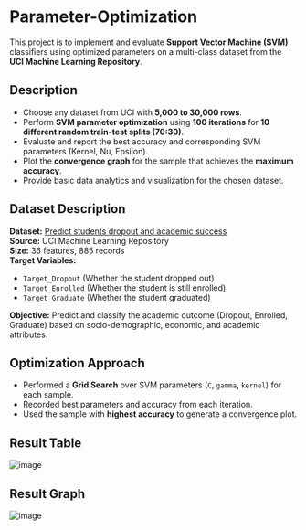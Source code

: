 # Parameter-Optimization

This project is to implement and evaluate **Support Vector Machine (SVM)** classifiers using optimized parameters on a multi-class dataset from the **UCI Machine Learning Repository**.

## Description
- Choose any dataset from UCI with **5,000 to 30,000 rows**.
- Perform **SVM parameter optimization** using **100 iterations** for **10 different random train-test splits (70:30)**.
- Evaluate and report the best accuracy and corresponding SVM parameters (Kernel, Nu, Epsilon).
- Plot the **convergence graph** for the sample that achieves the **maximum accuracy**.
- Provide basic data analytics and visualization for the chosen dataset.

## Dataset Description
**Dataset:** [Predict students dropout and academic success](https://archive.ics.uci.edu/dataset/697/predict+students+dropout+and+academic+success)  
**Source:** UCI Machine Learning Repository  
**Size:** 36 features, 885 records  
**Target Variables:**  
- `Target_Dropout` (Whether the student dropped out)  
- `Target_Enrolled` (Whether the student is still enrolled)  
- `Target_Graduate` (Whether the student graduated)
  
**Objective:** Predict and classify the academic outcome (Dropout, Enrolled, Graduate) based on socio-demographic, economic, and academic attributes.

## Optimization Approach
- Performed a **Grid Search** over SVM parameters (`C`, `gamma`, `kernel`) for each sample.
- Recorded best parameters and accuracy from each iteration.
- Used the sample with **highest accuracy** to generate a convergence plot.

## Result Table
![image](https://github.com/user-attachments/assets/a119fb46-38b4-4595-9fb7-ab9da401a325)

## Result Graph
![image](https://github.com/user-attachments/assets/36c7fe30-5255-4537-bc3e-361042ac9654)

